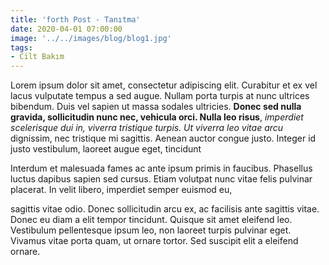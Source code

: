 ```yaml
---
title: 'forth Post - Tanıtma'
date: 2020-04-01 07:00:00
image: '../../images/blog/blog1.jpg'
tags: 
- Cilt Bakım
---
```




Lorem ipsum dolor sit amet, consectetur adipiscing elit. Curabitur et ex vel lacus vulputate tempus a sed augue. Nullam porta turpis at nunc ultrices bibendum. Duis vel sapien ut massa sodales ultricies. <b>Donec sed nulla gravida, sollicitudin nunc nec, vehicula orci. Nulla leo risus</b>, <i>imperdiet scelerisque dui in, viverra tristique turpis. Ut viverra leo vitae arcu</i> dignissim, nec tristique mi sagittis. Aenean auctor congue justo. Integer id justo vestibulum, laoreet augue eget, tincidunt 

Interdum et malesuada fames ac ante ipsum primis in faucibus. Phasellus luctus dapibus sapien sed cursus. Etiam volutpat nunc vitae felis pulvinar placerat. In velit libero, imperdiet semper euismod eu, <p>sagittis vitae odio. Donec sollicitudin arcu ex, ac facilisis ante sagittis vitae. Donec eu diam a elit tempor tincidunt. Quisque sit amet eleifend leo. Vestibulum pellentesque ipsum leo, non laoreet turpis pulvinar eget. Vivamus vitae porta quam, ut ornare tortor. Sed suscipit elit a eleifend ornare.</p>
